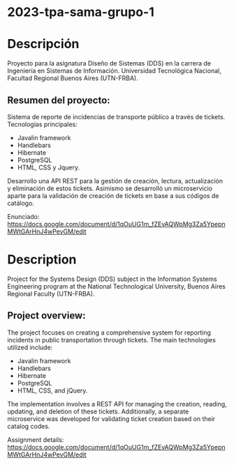 # 2023-tpa-sama-grupo-1

# Descripción 
Proyecto para la asignatura Diseño de Sistemas (DDS) en la carrera de Ingeniería en Sistemas de Información. Universidad Tecnológica Nacional, Facultad Regional Buenos Aires (UTN-FRBA).

## Resumen del proyecto: 
Sistema de reporte de incidencias de transporte público a través de tickets. 
Tecnologías principales: 
- Javalin framework
- Handlebars
- Hibernate
- PostgreSQL
- HTML, CSS y Jquery.

Desarrollo una API REST para la gestión de creación, lectura, actualización y eliminación de estos tickets. Asimismo se desarrolló un microservicio aparte para la validación de creación de tickets en base a sus códigos de catálogo.

Enunciado: https://docs.google.com/document/d/1qOuUG1m_fZEvAQWpMg3Za5YpepnMWtGArHnJ4wPevGM/edit

# Description
Project for the Systems Design (DDS) subject in the Information Systems Engineering program at the National Technological University, Buenos Aires Regional Faculty (UTN-FRBA).

## Project overview:
The project focuses on creating a comprehensive system for reporting incidents in public transportation through tickets. 
The main technologies utilized include:
- Javalin framework
- Handlebars
- Hibernate
- PostgreSQL
- HTML, CSS, and jQuery.

The implementation involves a REST API for managing the creation, reading, updating, and deletion of these tickets. Additionally, a separate microservice was developed for validating ticket creation based on their catalog codes.

Assignment details: https://docs.google.com/document/d/1qOuUG1m_fZEvAQWpMg3Za5YpepnMWtGArHnJ4wPevGM/edit
